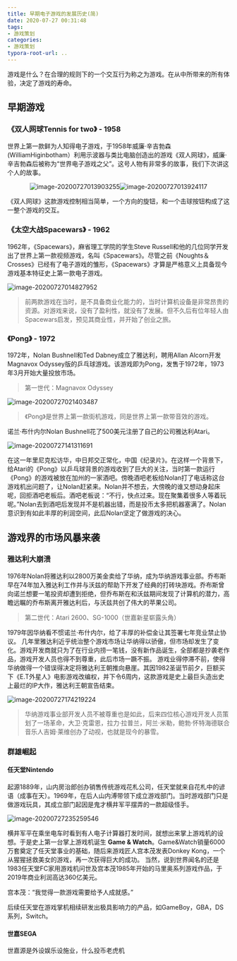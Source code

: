 ```yaml
---
title: 早期电子游戏的发展历史(简)
date: 2020-07-27 00:31:48
tags: 
- 游戏策划
categories: 
- 游戏策划
typora-root-url: ..
---
```


游戏是什么？在合理的规则下的一个交互行为称之为游戏。在从中所带来的所有体验，决定了游戏的寿命。

## 早期游戏

### 《双人网球Tennis for two》 - 1958


世界上第一款鲜为人知得电子游戏，于1958年威廉·辛吉勃森(WilliamHiginbotham）利用示波器与类比电脑创造出的游戏《双人网球》，威廉·辛吉勃森后被称为“世界电子游戏之父”。这号人物有非常多的故事，我们下次讲这个人的故事。

<div style="display:flex;justify-content: center;">
    <img src="/images/game-history/image-20200727013903255.png" alt="image-20200727013903255" />
    <img src="/images/game-history/image-20200727013924117.png" alt="image-20200727013924117" />
</div>

《双人网球》这款游戏控制相当简单，一个方向的旋钮，和一个击球按钮构成了这一整个游戏的交互。

### 《太空大战Spacewars》 - 1962

1962年，《Spacewars》，麻省理工学院的学生Steve Russell和他的几位同学开发出了世界上第一款视频游戏，名叫《Spacewars》。尽管之前《Noughts＆Crosses》已经有了电子游戏的雏形，《Spacewars》才算是严格意义上具备现今游戏基本特征史上第一款电子游戏。

![image-20200727014827952](/images/game-history/image-20200727014827952.png)

> 前两款游戏在当时，是不具备商业化能力的，当时计算机设备是非常昂贵的资源。对游戏来说，没有了盈利性，就没有了发展。但不久后有位年轻人由Spacewars启发，预见其商业性，并开始了创业之旅。

### 《Pong》 - 1972

1972年，Nolan Bushnell和Ted Dabney成立了雅达利，聘用Allan Alcorn开发Magnavox Odyssey版的乒乓球游戏。该游戏即为Pong，发售于1972年，1973年3月开始大量投放市场。

> 第一世代：Magnavox Odyssey

![image-20200727021403487](/images/game-history/image-20200727021403487.png)

> 《Pong》是世界上第一款街机游戏，同是世界上第一款带音效的游戏。

诺兰·布什内尔Nolan Bushnell花了500美元注册了自己的公司雅达利Atari。

![image-20200727141311691](/images/game-history/image-20200727141311691.png)

在这一年里尼克松访华，中日邦交正常化，中国《纪录片》。在这样一个背景下，给Atari的《Pong》以乒乓球背景的游戏收到了巨大的关注，当时第一款运行《Pong》的游戏被放在加州的一家酒吧。傍晚酒吧老板给Nolan打了电话称这台游戏机出问题了，让Nolan赶紧来。Nolan并不想去，大傍晚的谁又想动身起床呢，回拒酒吧老板后。酒吧老板说：“不行，快点过来。现在聚集着很多人等着玩呢。”Nolan去到酒吧后发现并不是机器出错，而是投币太多把机器塞满了。Nolan意识到有如此丰厚的利润空间，此后Nolan坚定了做游戏的决心。

## 游戏界的市场风暴来袭

### 雅达利大崩溃

1976年Nolan将雅达利以2800万美金卖给了华纳，成为华纳游戏事业部。乔布斯早在74年加入雅达利工作并与沃兹的帮助下开发了经典的打砖块游戏。乔布斯曾向诺兰想要一笔投资却遭到拒绝，但乔布斯在和沃兹期间发现了计算机的潜力，高瞻远瞩的乔布斯离开雅达利后，与沃兹共创了伟大的苹果公司。

> 第二世代：Atari 2600、SG-1000（世嘉新星崭露头角）

1979年因华纳看不惯诺兰·布什内尔，给了丰厚的补偿金让其签署七年竞业禁止协议。
几年里雅达利近乎统治整个游戏市场让华纳得以骄傲，但市场却发生了变化。游戏开发商就只为了在行业内捞一笔钱，没有新作品诞生，全部都是抄袭老作品，游戏开发人员也得不到尊重，此后市场一蹶不振。
游戏业得停滞不前，使得华纳做得一个错误得决定将雅达利王朝推向悬崖。其因1982圣诞节前夕，巨额买下《E.T外星人》电影游戏改编权，并下令6周内，这款游戏是史上最巨头造出史上最烂的IP大作，雅达利王朝宣告结束。

![image-20200727174219224](/images/game-history/image-20200727174219224.png)

> 华纳游戏事业部开发人员不被尊重也是如此，后来四位核心游戏开发人员策划了一场革命，大卫·克雷恩，拉力·拉普兰，阿兰·米勒，鲍勃·怀特海德联合音乐人吉姆·莱维创办了动视，也就是现今的暴雪。

### 群雄崛起

#### 任天堂Nintendo

起源1889年，山内房治郎创办销售传统游戏花札公司，任天堂就来自花札中的谚语（成事在天）。1969年，在后人山内溥带领下成立游戏部门。当时游戏部门只是做游戏玩具，其成立部门起因是鬼才横井军平摆弄的一款超级怪手。

![image-20200727235259546](/images/game-history/image-20200727235259546.png)

横井军平在乘坐电车时看到有人电子计算器打发时间，就想出来掌上游戏机的设想。于是史上第一台掌上游戏机诞生 **Game & Watch**。Game&Watch销量6000万套奠定了任天堂事业的基础，随后来游戏匠人宫本茂发表Donkey Kong，一个从猩猩拯救美女的游戏，再一次获得巨大的成功。
当然，说到世界闻名的还是1983任天堂FC家用游戏机问世及宫本茂1985年开始的马里奥系列游戏作品，于2019年商业利润高达360亿美元。

宫本茂：“我觉得一款游戏需要给予人成就感。”

后续任天堂在游戏掌机相续研发出极具影响力的产品，如GameBoy，GBA，DS系列，Switch。

#### 世嘉SEGA

世嘉源是外设娱乐设施业，什么投币老虎机


